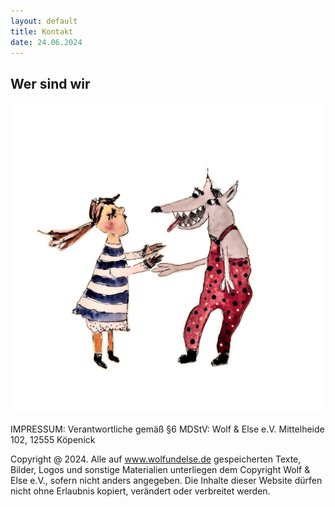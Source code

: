 ```yaml
---
layout: default
title: Kontakt
date: 24.06.2024
---
```


## Wer sind wir

<span class="image main"><img src="images/Vereinsbild.jpg" alt="" /></span>

IMPRESSUM:
Verantwortliche gemäß §6 MDStV: Wolf & Else e.V. Mittelheide 102, 12555 Köpenick

Copyright @ 2024. Alle auf www.wolfundelse.de gespeicherten Texte, Bilder, Logos und sonstige Materialien unterliegen dem Copyright Wolf & Else e.V., sofern nicht anders angegeben. Die Inhalte dieser Website dürfen nicht ohne Erlaubnis kopiert, verändert oder verbreitet werden.